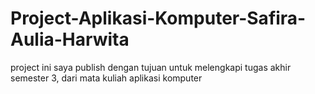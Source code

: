 # Project-Aplikasi-Komputer-Safira-Aulia-Harwita
project ini saya publish dengan tujuan untuk melengkapi tugas akhir semester 3, dari mata kuliah aplikasi komputer
